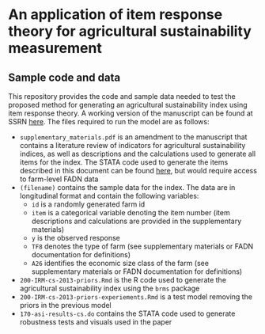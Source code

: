 # An application of item response theory for agricultural sustainability measurement
## Sample code and data

This repository provides the code and sample data needed to test the proposed method for generating an agricultural sustainability index using item response theory. A working version of the manuscript can be found at SSRN [here](https://papers.ssrn.com/sol3/papers.cfm?abstract_id=4457489). The files required to run the model are as follows:

- ```supplementary_materials.pdf``` is an amendment to the manuscript that contains a literature review of indicators for agricultural sustainability indices, as well as descriptions and the calculations used to generate all items for the index. The STATA code used to generate the items described in this document can be found [here](https://github.com/brianbeadle/sustainability_index), but would require access to farm-level FADN data 
- ```(filename)``` contains the sample data for the index. The data are in longitudinal format and contain the following variables:
  - ```id``` is a randomly generated farm id
  - ```item``` is a categorical variable denoting the item number (item descriptions and calculations are provided in the supplementary materials)
  - ```y``` is the observed response
  - ```TF8``` denotes the type of farm (see supplementary materials or FADN documentation for definitions)
  - ```A26``` identifies the economic size class of the farm (see supplementary materials or FADN documentation for definitions)
- ```200-IRM-cs-2013-priors.Rmd``` is the R code used to generate the agricultural sustainability index using the ```brms``` package
- ```200-IRM-cs-2013-priors-experiements.Rmd``` is a test model removing the priors in the previous model
- ```170-asi-results-cs.do``` contains the STATA code used to generate robustness tests and visuals used in the paper 
